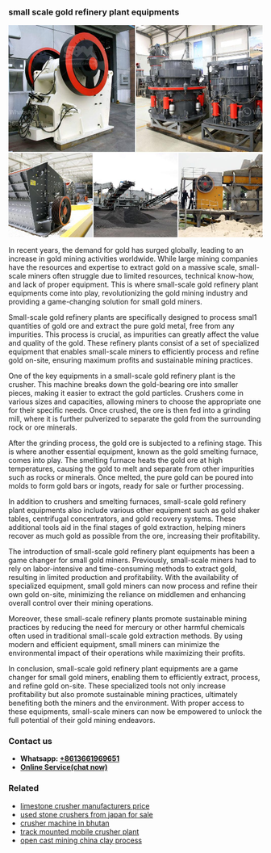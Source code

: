 <h3>small scale gold refinery plant equipments</h3><img src='1704857085.jpg' alt=''><p>In recent years, the demand for gold has surged globally, leading to an increase in gold mining activities worldwide. While large mining companies have the resources and expertise to extract gold on a massive scale, small-scale miners often struggle due to limited resources, technical know-how, and lack of proper equipment. This is where small-scale gold refinery plant equipments come into play, revolutionizing the gold mining industry and providing a game-changing solution for small gold miners.</p><p>Small-scale gold refinery plants are specifically designed to process smal1 quantities of gold ore and extract the pure gold metal, free from any impurities. This process is crucial, as impurities can greatly affect the value and quality of the gold. These refinery plants consist of a set of specialized equipment that enables small-scale miners to efficiently process and refine gold on-site, ensuring maximum profits and sustainable mining practices.</p><p>One of the key equipments in a small-scale gold refinery plant is the crusher. This machine breaks down the gold-bearing ore into smaller pieces, making it easier to extract the gold particles. Crushers come in various sizes and capacities, allowing miners to choose the appropriate one for their specific needs. Once crushed, the ore is then fed into a grinding mill, where it is further pulverized to separate the gold from the surrounding rock or ore minerals.</p><p>After the grinding process, the gold ore is subjected to a refining stage. This is where another essential equipment, known as the gold smelting furnace, comes into play. The smelting furnace heats the gold ore at high temperatures, causing the gold to melt and separate from other impurities such as rocks or minerals. Once melted, the pure gold can be poured into molds to form gold bars or ingots, ready for sale or further processing.</p><p>In addition to crushers and smelting furnaces, small-scale gold refinery plant equipments also include various other equipment such as gold shaker tables, centrifugal concentrators, and gold recovery systems. These additional tools aid in the final stages of gold extraction, helping miners recover as much gold as possible from the ore, increasing their profitability.</p><p>The introduction of small-scale gold refinery plant equipments has been a game changer for small gold miners. Previously, small-scale miners had to rely on labor-intensive and time-consuming methods to extract gold, resulting in limited production and profitability. With the availability of specialized equipment, small gold miners can now process and refine their own gold on-site, minimizing the reliance on middlemen and enhancing overall control over their mining operations.</p><p>Moreover, these small-scale refinery plants promote sustainable mining practices by reducing the need for mercury or other harmful chemicals often used in traditional small-scale gold extraction methods. By using modern and efficient equipment, small miners can minimize the environmental impact of their operations while maximizing their profits.</p><p>In conclusion, small-scale gold refinery plant equipments are a game changer for small gold miners, enabling them to efficiently extract, process, and refine gold on-site. These specialized tools not only increase profitability but also promote sustainable mining practices, ultimately benefiting both the miners and the environment. With proper access to these equipments, small-scale miners can now be empowered to unlock the full potential of their gold mining endeavors.</p><h3>Contact us</h3><ul><li><strong>Whatsapp:&nbsp;<a href="https://wa.me/8613661969651">+8613661969651</a></strong></li><li><a href="https://swt.shibang-china.com/?git&amp;zhl&amp;small scale gold refinery plant equipments"><strong>Online Service(chat now)</strong></a></li></ul><h3>Related</h3><ul><li><a href='limestone crusher manufacturers price.md'>limestone crusher manufacturers price</a></li><li><a href='used stone crushers from japan for sale.md'>used stone crushers from japan for sale</a></li><li><a href='crusher machine in bhutan.md'>crusher machine in bhutan</a></li><li><a href='track mounted mobile crusher plant.md'>track mounted mobile crusher plant</a></li><li><a href='open cast mining china clay process.md'>open cast mining china clay process</a></li></ul>